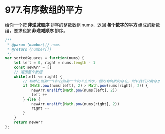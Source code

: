 # 977.有序数组的平方
给你一个按 **非递减顺序** 排序的整数数组 nums，返回 **每个数字的平方** 组成的新数组，要求也按 **非递减顺序** 排序。
```javascript
/**
 * @param {number[]} nums
 * @return {number[]}
 */
var sortedSquares = function(nums) {
    let left = 0, right = nums.length - 1
    const newArr = []
    // 遍历整个数组
    while(left <= right) {
      	// 判断左侧第一个和右侧第一个的平方大小，因为有负数的存在，所以我们只能存放最大的。
        if (Math.pow(nums[left], 2) > Math.pow(nums[right], 2)) {
            newArr.unshift(Math.pow(nums[left], 2))
            left ++
        } else {
            newArr.unshift(Math.pow(nums[right], 2))
            right --
        }   
    }
    return newArr
};
```
